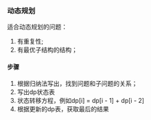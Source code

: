 ### 动态规划
适合动态规划的问题：
1. 有重复性;
2. 有最优子结构的结构；

#### 步骤
1. 根据归纳法写出，找到问题和子问题的关系；
2. 写出dp状态表
3. 状态转移方程，例如dp[i] = dp[i - 1] + dp[i - 2]
4. 根据更新的dp表，获取最后的结果